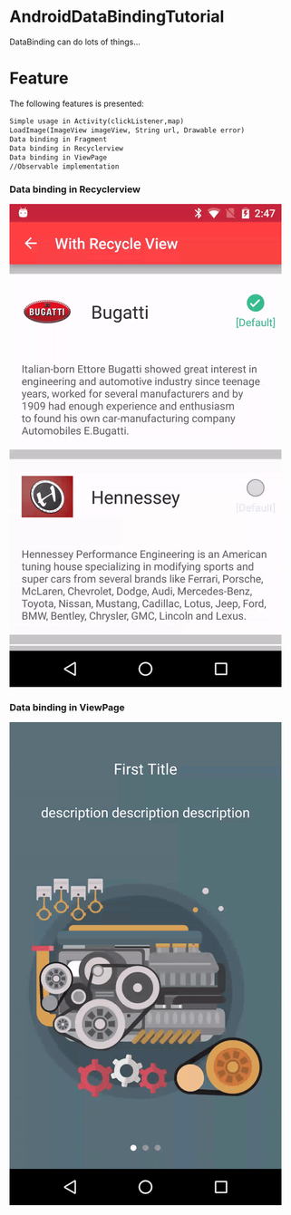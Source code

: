 # AndroidDataBindingTutorial
DataBinding can do lots of things...

# Feature
The following features is presented:
```
Simple usage in Activity(clickListener,map)
LoadImage(ImageView imageView, String url, Drawable error)
Data binding in Fragment
Data binding in Recyclerview
Data binding in ViewPage
//Observable implementation

```

### Data binding in Recyclerview 
![data-binding-recycle-view](https://raw.githubusercontent.com/captain-miao/me.github.com/master/databinding/data-binding-recycle-view.gif "data-binding-recycle-view")

### Data binding in ViewPage 
![data-binding-view-page](https://raw.githubusercontent.com/captain-miao/me.github.com/master/databinding/data-binding-view-page.gif "data-binding-view-page")

<br/>
